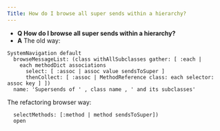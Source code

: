 ```yaml
---
Title: How do I browse all super sends within a hierarchy?
---
```


- **Q How do I browse all super sends within a hierarchy?**
- **A** The old way:
```class := Collection.
SystemNavigation default
  browseMessageList: (class withAllSubclasses gather: [ :each |
    each methodDict associations
      select: [ :assoc | assoc value sendsToSuper ]
      thenCollect: [ :assoc | MethodReference class: each selector: assoc key ] ])
  name: 'Supersends of ' , class name , ' and its subclasses'
```
The refactoring browser way:
```((BrowserEnvironment new forClasses: (Collection withAllSubclasses))
  selectMethods: [:method | method sendsToSuper])
  open
```
